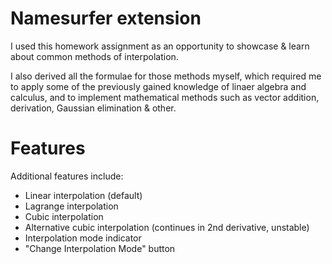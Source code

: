 # Namesurfer extension

I used this homework assignment as an opportunity to showcase & learn about common methods of interpolation. 

I also derived all the formulae for those methods myself, which required me to apply some of the previously gained knowledge of linaer algebra and calculus, and to implement mathematical methods such as vector addition, derivation, Gaussian elimination & other.

# Features

Additional features include:

* Linear interpolation (default)
* Lagrange interpolation
* Cubic interpolation
* Alternative cubic interpolation (continues in 2nd derivative, unstable)
* Interpolation mode indicator
* "Change Interpolation Mode" button
